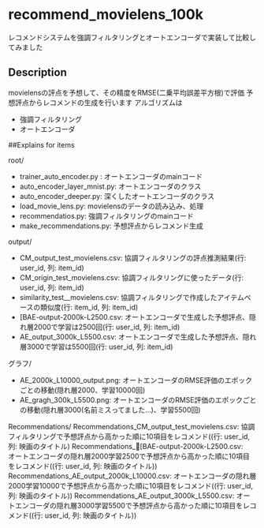 # recommend_movielens_100k
レコメンドシステムを強調フィルタリングとオートエンコーダで実装して比較してみました

## Description

movielensの評点を予想して、その精度をRMSE(二乗平均誤差平方根)で評価
予想評点からレコメンドの生成を行います
アルゴリズムは
- 強調フィルタリング
- オートエンコーダ

##Explains for items

root/
- trainer_auto_encoder.py : オートエンコーダのmainコード
- auto_encoder_layer_mnist.py: オートエンコーダのクラス
- auto_encoder_deeper.py: 深くしたオートエンコーダのクラス
- load_movie_lens.py: movielensのデータの読み込み、処理
- recommendatios.py: 強調フィルタリングのmainコード
- make_recommendations.py: 予想評点からレコメンド生成

output/
- CM_output_test_movielens.csv: 協調フィルタリングの評点推測結果(行: user_id, 列: item_id)
- CM_origin_test_movielens.csv: 協調フィルタリングに使ったデータ(行: user_id, 列: item_id)
- similarity_test__movielens.csv: 協調フィルタリングで作成したアイテムベースの類似度(行: item_id, 列: item_id)
- [BAE-output-2000k-L2500.csv: オートエンコーダで生成した予想評点、隠れ層2000で学習は2500回(行: user_id, 列: item_id)
- AE_output_3000k_L5500.csv: オートエンコーダで生成した予想評点、隠れ層3000で学習は5500回(行: user_id, 列: item_id)

グラフ/
- AE_2000k_L10000_output.png: オートエンコーダのRMSE評価のエポックごとの移動(隠れ層2000、学習10000回)
- AE_gragh_300k_L5500.png: オートエンコーダのRMSE評価のエポックごとの移動(隠れ層3000(名前ミスってました...)、学習5500回)

Recommendations/
Recommendations_CM_output_test_movielens.csv: 協調フィルタリングで予想評点から高かった順に10項目をレコメンド((行: user_id, 列: 映画のタイトル)
Recommendations_[BAE-output-2000k-L2500.csv:　オートエンコーダの隠れ層2000学習2500で予想評点から高かった順に10項目をレコメンド((行: user_id, 列: 映画のタイトル))
Recommendations_AE_output_2000k_L10000.csv: オートエンコーダの隠れ層2000学習10000で予想評点から高かった順に10項目をレコメンド((行: user_id, 列: 映画のタイトル))
Recommendations_AE_output_3000k_L5500.csv: オートエンコーダの隠れ層3000学習5500で予想評点から高かった順に10項目をレコメンド((行: user_id, 列: 映画のタイトル))
